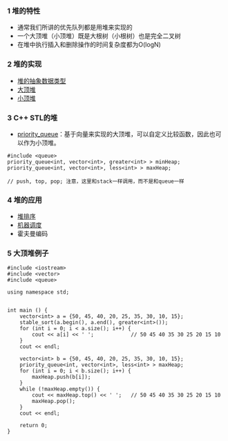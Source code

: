 ### 1 堆的特性
 - 通常我们所讲的优先队列都是用堆来实现的
 - 一个大顶堆（小顶堆）既是大根树（小根树）也是完全二叉树
 - 在堆中执行插入和删除操作的时间复杂度都为O(logN)

### 2 堆的实现
 - [堆的抽象数据类型](./heap.h)
 - [大顶堆](./maxHeap.h)
 - [小顶堆](./minHeap.h)

### 3 C\+\+ STL的堆
 - [priority_queue](http://www.cplusplus.com/reference/queue/priority_queue/?kw=priority_queue)：基于向量来实现的大顶堆，可以自定义比较函数，因此也可以作为小顶堆。
 ```
 #include <queue>
 priority_queue<int, vector<int>, greater<int> > minHeap;
 priority_queue<int, vector<int>, less<int> > maxHeap;
 
 // push, top, pop; 注意，这里和stack一样调用，而不是和queue一样
 ```

### 4 堆的应用
 - [堆排序](../../Algorithms/sort/heapSort.h)
 - [机器调度](../../Algorithms/greedy_method/LPTSchedule.cpp)
 - 霍夫曼编码

### 5 大顶堆例子
```
#include <iostream>
#include <vector>
#include <queue>

using namespace std;


int main () {
    vector<int> a = {50, 45, 40, 20, 25, 35, 30, 10, 15};
    stable_sort(a.begin(), a.end(), greater<int>());
    for (int i = 0; i < a.size(); i++) {
        cout << a[i] << ' ';            // 50 45 40 35 30 25 20 15 10 
    }
    cout << endl;

    vector<int> b = {50, 45, 40, 20, 25, 35, 30, 10, 15};
    priority_queue<int, vector<int>, less<int> > maxHeap;
    for (int i = 0; i < b.size(); i++) {
        maxHeap.push(b[i]);
    }
    while (!maxHeap.empty()) {
        cout << maxHeap.top() << ' ';   // 50 45 40 35 30 25 20 15 10 
        maxHeap.pop();
    }
    cout << endl;

    return 0;
}
```

